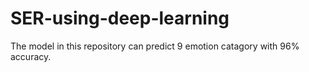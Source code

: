 # SER-using-deep-learning
 The model in this repository can predict 9 emotion catagory with 96% accuracy.

